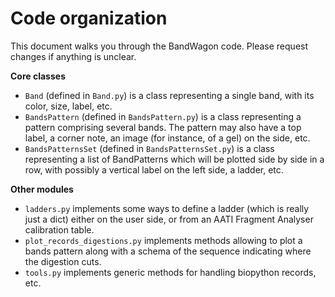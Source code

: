 # Code organization

This document walks you through the BandWagon code. Please request changes if anything is unclear.

**Core classes**

- ``Band`` (defined in ``Band.py``) is a class representing a single band,
  with its color, size, label, etc.
- ``BandsPattern`` (defined in ``BandsPattern.py``) is a class representing a
  pattern comprising several bands. The pattern may also have a top label,
  a corner note, an image (for instance, of a gel) on the side, etc.
- ``BandsPatternsSet`` (defined in ``BandsPatternsSet.py``) is a class
  representing a list of BandPatterns which will be plotted side by side in
  a row, with possibly a vertical label on the left side, a ladder, etc.

**Other modules**

- ``ladders.py`` implements some ways to define a ladder (which is really just a dict) either on the user side, or from an AATI Fragment Analyser calibration table.
-  ``plot_records_digestions.py`` implements methods allowing to plot a bands pattern along with a schema of the sequence indicating where the digestion cuts.
-  ``tools.py`` implements generic methods for handling biopython records, etc.
